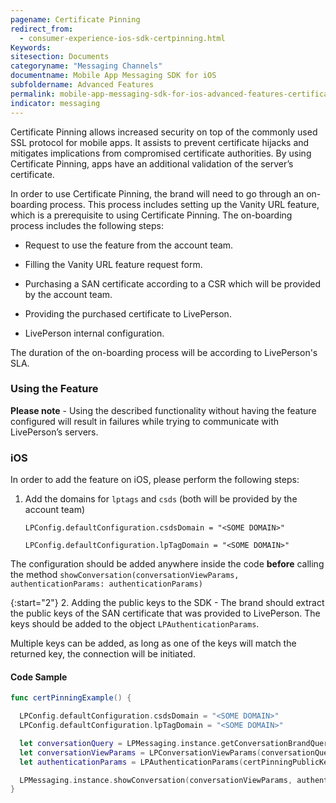 ```yaml
---
pagename: Certificate Pinning
redirect_from:
  - consumer-experience-ios-sdk-certpinning.html
Keywords:
sitesection: Documents
categoryname: "Messaging Channels"
documentname: Mobile App Messaging SDK for iOS
subfoldername: Advanced Features
permalink: mobile-app-messaging-sdk-for-ios-advanced-features-certificate-pinning.html
indicator: messaging
---
```


Certificate Pinning allows increased security on top of the commonly used SSL protocol for mobile apps. It assists to prevent certificate hijacks and mitigates implications from compromised certificate authorities. By using Certificate Pinning, apps have an additional validation of the server’s certificate.

In order to use Certificate Pinning, the brand will need to go through an on-boarding process. This process includes setting up the Vanity URL feature, which is a prerequisite to using Certificate Pinning. The on-boarding process includes the following steps:

  * Request to use the feature from the account team.

  * Filling the Vanity URL feature request form.

  * Purchasing a SAN certificate according to a CSR which will be provided by the account team.

  * Providing the purchased certificate to LivePerson.

  * LivePerson internal configuration.

The duration of the on-boarding process will be according to LivePerson's SLA.

### Using the Feature

   **Please note** - Using the described functionality without having the feature configured will result in failures while trying to communicate with LivePerson’s servers.

### iOS

In order to add the feature on iOS, please perform the following steps:

1. Add the domains for `lptags` and `csds` (both will be provided by the account team)

   `LPConfig.defaultConfiguration.csdsDomain = "<SOME DOMAIN>"`

   `LPConfig.defaultConfiguration.lpTagDomain = "<SOME DOMAIN>"`

The configuration should be added anywhere inside the code **before** calling the method `showConversation(conversationViewParams, authenticationParams: authenticationParams)`

{:start="2"}
2. Adding the public keys to the SDK - The brand should extract the public keys of the SAN certificate that was provided to LivePerson. The keys should be added to the object `LPAuthenticationParams`.

Multiple keys can be added, as long as one of the keys will match the returned key, the connection will be initiated.

#### Code Sample

```swift
func certPinningExample() {

  LPConfig.defaultConfiguration.csdsDomain = "<SOME DOMAIN>"
  LPConfig.defaultConfiguration.lpTagDomain = "<SOME DOMAIN>"

  let conversationQuery = LPMessaging.instance.getConversationBrandQuery("accountNumber")
  let conversationViewParams = LPConversationViewParams(conversationQuery: conversationQuery, containerViewController: self, isViewOnly: false)
  let authenticationParams = LPAuthenticationParams(certPinningPublicKeys: ["key1", "key2", "key3"])

  LPMessaging.instance.showConversation(conversationViewParams, authenticationParams: authenticationParams)
}
```
